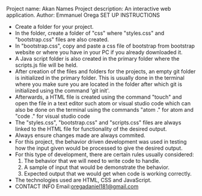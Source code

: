 Project name: Akan Names
Project  description: An interactive web application.
Author: Emmanuel Orega
SET UP INSTRUCTIONS
- Create a folder for your project.
- In the folder, create a folder of "css" where "styles.css" and "bootstrap.css" files are also created.
- In "bootstrap.css", copy and paste a css file of bootstrap from bootstrap website or where you have in your 
  PC if you already downloaded it.
- A Java script folder is also created in the primary folder where the scripts.js file will be held.
- After creation of the files and folders for the projects, an empty git folder is initialized in the 
  primary folder. This is usually done in the terminal where you make sure you are located in the folder 
  after which git is initialized using the command 'git init'.
- Afterwards, a HTML file is created using the command "touch" and  open the file in a text editor such atom 
  or visual studio code which can also be done on the terminal using the commands "atom ." for atom and "code ."
  for visual studio code
- The "styles.css", "bootstrap.css" and "scripts.css" files are always linked to the HTML file for functionality
  of the desired output.
- Always ensure changes made are always commited.
- For this project, the behavior driven development was used in testing how the input given would be processed
  to give the desired output.
- For this type of development, there are certain rules usually considered:
   1. The behavior that we will need to write code to handle. 
   2. A sample of input that would be demonstrate the behavior.
   3. Expected output that we would get when code is working correctly.
- The technologies used are HTML, CSS and JavaScript.
- CONTACT INFO
   Email:oregadaniel181@gmail.com
 
  